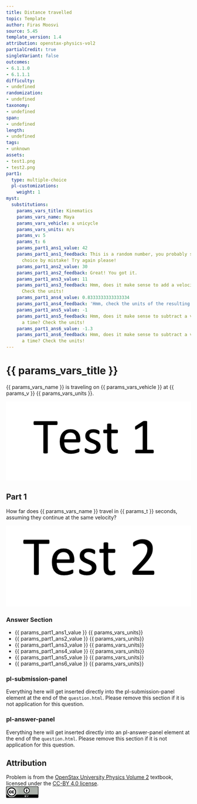 ```yaml
---
title: Distance travelled
topic: Template
author: Firas Moosvi
source: 5.45
template_version: 1.4
attribution: openstax-physics-vol2
partialCredit: true
singleVariant: false
outcomes:
- 6.1.1.0
- 6.1.1.1
difficulty:
- undefined
randomization:
- undefined
taxonomy:
- undefined
span:
- undefined
length:
- undefined
tags:
- unknown
assets:
- test1.png
- test2.png
part1:
  type: multiple-choice
  pl-customizations:
    weight: 1
myst:
  substitutions:
    params_vars_title: Kinematics
    params_vars_name: Maya
    params_vars_vehicle: a unicycle
    params_vars_units: m/s
    params_v: 5
    params_t: 6
    params_part1_ans1_value: 42
    params_part1_ans1_feedback: This is a random number, you probably selected this
      choice by mistake! Try again please!
    params_part1_ans2_value: 30
    params_part1_ans2_feedback: Great! You got it.
    params_part1_ans3_value: 11
    params_part1_ans3_feedback: Hmm, does it make sense to add a velocity and a time?
      Check the units!
    params_part1_ans4_value: 0.8333333333333334
    params_part1_ans4_feedback: 'Hmm, check the units of the resulting answer: v/t.'
    params_part1_ans5_value: -1
    params_part1_ans5_feedback: Hmm, does it make sense to subtract a velocity and
      a time? Check the units!
    params_part1_ans6_value: -1.3
    params_part1_ans6_feedback: Hmm, does it make sense to subtract a velocity and
      a time? Check the units!
---
```

# {{ params_vars_title }}
{{ params_vars_name }} is traveling on {{ params_vars_vehicle }} at {{ params_v }} {{ params_vars_units }}.

<img src="test1.png">

## Part 1

How far does {{ params_vars_name }} travel in {{ params_t }} seconds, assuming they continue at the same velocity?

<img src="test2.png">

### Answer Section

- {{ params_part1_ans1_value }} {{ params_vars_units}}
- {{ params_part1_ans2_value }} {{ params_vars_units}}
- {{ params_part1_ans3_value }} {{ params_vars_units}}
- {{ params_part1_ans4_value }} {{ params_vars_units}}
- {{ params_part1_ans5_value }} {{ params_vars_units}}
- {{ params_part1_ans6_value }} {{ params_vars_units}}

### pl-submission-panel

Everything here will get inserted directly into the pl-submission-panel element at the end of the `question.html`.
Please remove this section if it is not application for this question.

### pl-answer-panel

Everything here will get inserted directly into an pl-answer-panel element at the end of the `question.html`.
Please remove this section if it is not application for this question.

## Attribution

Problem is from the [OpenStax University Physics Volume 2](https://openstax.org/details/books/university-physics-volume-2) textbook, licensed under the [CC-BY 4.0 license](https://creativecommons.org/licenses/by/4.0/).<br>![Image representing the Creative Commons 4.0 BY license.](https://raw.githubusercontent.com/firasm/bits/master/by.png)